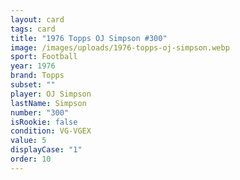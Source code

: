 ```yaml
---
layout: card
tags: card
title: "1976 Topps OJ Simpson #300"
image: /images/uploads/1976-topps-oj-simpson.webp
sport: Football
year: 1976
brand: Topps
subset: ""
player: OJ Simpson
lastName: Simpson
number: "300"
isRookie: false
condition: VG-VGEX
value: 5
displayCase: "1"
order: 10
---
```

